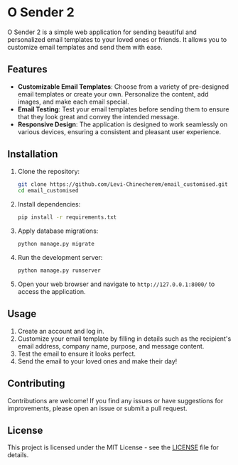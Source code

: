 # O Sender 2

O Sender 2 is a simple web application for sending beautiful and personalized email templates to your loved ones or friends. It allows you to customize email templates and send them with ease.

## Features

- **Customizable Email Templates**: Choose from a variety of pre-designed email templates or create your own. Personalize the content, add images, and make each email special.
- **Email Testing**: Test your email templates before sending them to ensure that they look great and convey the intended message.
- **Responsive Design**: The application is designed to work seamlessly on various devices, ensuring a consistent and pleasant user experience.

## Installation

1. Clone the repository:

   ```bash
   git clone https://github.com/Levi-Chinecherem/email_customised.git
   cd email_customised

   ```
2. Install dependencies:

   ```bash
   pip install -r requirements.txt
   ```
3. Apply database migrations:

   ```bash
   python manage.py migrate
   ```
4. Run the development server:

   ```bash
   python manage.py runserver
   ```
5. Open your web browser and navigate to `http://127.0.0.1:8000/` to access the application.

## Usage

1. Create an account and log in.
2. Customize your email template by filling in details such as the recipient's email address, company name, purpose, and message content.
3. Test the email to ensure it looks perfect.
4. Send the email to your loved ones and make their day!

## Contributing

Contributions are welcome! If you find any issues or have suggestions for improvements, please open an issue or submit a pull request.

## License

This project is licensed under the MIT License - see the [LICENSE](LICENSE) file for details.
